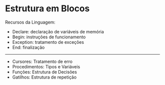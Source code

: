 # Estrutura em Blocos

Recursos da Linguagem:

* Declare: declaração de variáveis de memória
* Begin: instruções de funcionamento
* Exception: tratamento de exceções
* End: finalização

---

* Cursores: Tratamento de erro
* Procedimentos: Tipos e Variáveis
* Funções: Estrutura de Decisões
* Gatilhos: Estrutura de repetição